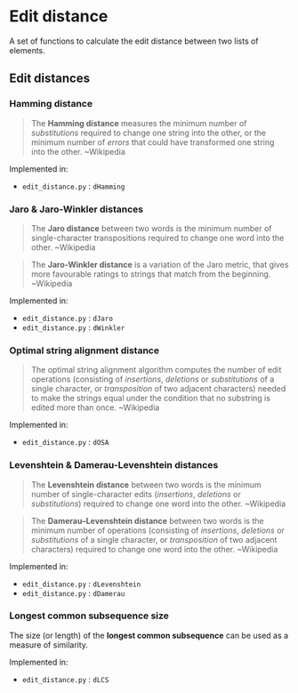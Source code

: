 Edit distance
===

A set of functions to calculate the edit distance between two lists of elements.

## Edit distances

### Hamming distance

> The **Hamming distance** measures the minimum number of *substitutions* required to change one string into the other, or the minimum number of *errors* that could have transformed one string into the other. ~Wikipedia

Implemented in:

* `edit_distance.py` : `dHamming`

### Jaro & Jaro-Winkler distances

> The **Jaro distance** between two words is the minimum number of single-character transpositions required to change one word into the other. ~Wikipedia

> The **Jaro-Winkler distance** is a variation of the Jaro metric, that gives more favourable ratings to strings that match from the beginning. ~Wikipedia

Implemented in:

* `edit_distance.py` : `dJaro`
* `edit_distance.py` : `dWinkler`

### Optimal string alignment distance

> The optimal string alignment algorithm computes the number of edit operations (consisting of *insertions*, *deletions* or *substitutions* of a single character, or *transposition* of two adjacent characters) needed to make the strings equal under the condition that no substring is edited more than once. ~Wikipedia

Implemented in:

* `edit_distance.py` : `dOSA`

### Levenshtein & Damerau-Levenshtein distances

> The **Levenshtein distance** between two words is the minimum number of single-character edits (*insertions*, *deletions* or *substitutions*) required to change one word into the other. ~Wikipedia

> The **Damerau–Levenshtein distance** between two words is the minimum number of operations (consisting of *insertions*, *deletions* or *substitutions* of a single character, or *transposition* of two adjacent characters) required to change one word into the other. ~Wikipedia

Implemented in:

* `edit_distance.py` : `dLevenshtein`
* `edit_distance.py` : `dDamerau`

### Longest common subsequence size

The size (or length) of the **longest common subsequence** can be used as a measure of similarity.

Implemented in:

* `edit_distance.py` : `dLCS`
